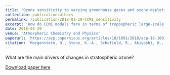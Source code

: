 ```yaml
---
title: "Ozone sensitivity to varying greenhouse gases and ozone-depleting substances in CCMI-1 simulations"
collection: publicationsothers
permalink: /publication/2018-01-29-CCMI_sensitivity
excerpt: 'How do CCMI models fare in terms of tropospheric large-scale transport? Not very good, mostly due to coarse horizontal resolution.'
date: 2018-01-29
venue: 'Atmospheric Chemistry and Physics'
paperurl: 'https://acp.copernicus.org/articles/18/1091/2018/acp-18-1091-2018.pdf'
citation: 'Morgenstern, O., Stone, K. A., Schofield, R., Akiyoshi, H., Yamashita, Y., Kinnison, D. E., Garcia, R. R., Sudo, K., Plummer, D. A., Scinocca, J., Oman, L. D., Manyin, M. E., Zeng, G., Rozanov, E., Stenke, A., Revell, L. E., Pitari, G., Mancini, E., Di Genova, G., Visioni, D., Dhomse, S. S., and Chipperfield, M. P.: &quot;Ozone sensitivity to varying greenhouse gases and ozone-depleting substances in CCMI-1 simulations&quot;, Atmos. Chem. Phys., 18, 1091?1114, https://doi.org/10.5194/acp-18-1091-2018, 2018.'
---
```


What are the main drivers of changes in stratospheric ozone? 

[Download paper here](https://acp.copernicus.org/articles/18/1091/2018/acp-18-1091-2018.pdf)